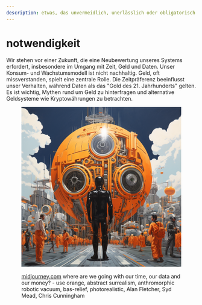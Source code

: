 ```yaml
---
description: etwas, das unvermeidlich, unerlässlich oder obligatorisch ist
---
```


# notwendigkeit

Wir stehen vor einer Zukunft, die eine Neubewertung unseres Systems erfordert, insbesondere im Umgang mit Zeit, Geld und Daten. Unser Konsum- und Wachstumsmodell ist nicht nachhaltig. Geld, oft missverstanden, spielt eine zentrale Rolle. Die Zeitpräferenz beeinflusst unser Verhalten, während Daten als das "Gold des 21. Jahrhunderts" gelten. Es ist wichtig, Mythen rund um Geld zu hinterfragen und alternative Geldsysteme wie Kryptowährungen zu betrachten.

<figure><img src="../.gitbook/assets/image (41).png" alt=""><figcaption><p><a href="https://www.midjourney.com/app/">midjourney.com</a> where are we going with our time, our data and our money? - use orange, abstract surrealism, anthromorphic robotic vacuum, bas-relief, photorealistic, Alan Fletcher, Syd Mead, Chris Cunningham</p></figcaption></figure>

